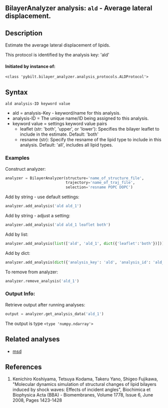 ## BilayerAnalyzer analysis: ```ald``` - Average lateral displacement.
 
## Description
 
Estimate the average lateral displacement of lipids.

This protocol is identified by the analysis key: 'ald'


#### Initiated by instance of:
 
    <class 'pybilt.bilayer_analyzer.analysis_protocols.ALDProtocol'>

## Syntax

```
ald analysis-ID keyword value
```
* ald = analysis-Key - keyword/name for this analysis.
* analysis-ID = The unique name/ID being assigned to this analysis.
* keyword value = settings keyword value pairs 
    * leaflet (str: 'both', 'upper', or 'lower'): Specifies the bilayer leaflet to include in the estimate. Default: 'both'
    * resname (str): Specify the resname of the lipid type to include in this analysis. Default: 'all', includes all lipid types.

### Examples
Construct analyzer:
```python
analyzer = BilayerAnalyzer(structure='name_of_structure_file',
                           trajectory='name_of_traj_file',
                           selection='resname POPC DOPC')
```
 
Add by string - use default settings:
```python
analyzer.add_analysis('ald ald_1') 
```
 
Add by string - adjust a setting: 
```python
analyzer.add_analysis('ald ald_1 leaflet both')
```
 
Add by list:
```python
analyzer.add_analysis(list(['ald', 'ald_1', dict({'leaflet':'both'})]))
```
 
Add by dict: 
```python
analyzer.add_analysis(dict({'analysis_key': 'ald', 'analysis_id': 'ald_1','analysis_settings':dict({'leaflet':'both'})}))
```
 
To remove from analyzer: 
```python
analyzer.remove_analysis('ald_1')
```
 
### Output Info:
Retrieve output after running analyses:
```python
output = analyzer.get_analysis_data('ald_1')
```
 
The output is type ```<type 'numpy.ndarray'>```
 
## Related analyses
* [msd](msd.html)

## References

1. Kenichiro Koshiyama, Tetsuya Kodama, Takeru Yano, Shigeo
Fujikawa, "Molecular dynamics simulation of structural changes
of lipid bilayers induced by shock waves: Effects of incident
angles", Biochimica et Biophysica Acta (BBA) - Biomembranes,
Volume 1778, Issue 6, June 2008, Pages 1423-1428
